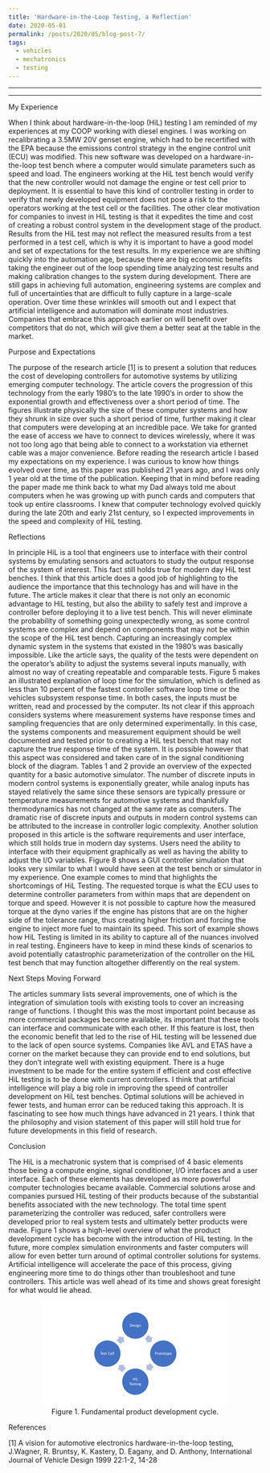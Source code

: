 ```yaml
---
title: 'Hardware-in-the-Loop Testing, a Reflection'
date: 2020-05-01
permalink: /posts/2020/05/blog-post-7/
tags:
  - vehicles
  - mechatronics
  - testing
---
```


------
 
------

My Experience

When I think about hardware-in-the-loop (HiL) testing I am reminded of my experiences at my COOP working with diesel engines. I was working on recalibrating a 3.5MW 20V genset engine, which had to be recertified with the EPA because the emissions control strategy in the engine control unit (ECU) was modified. This new software was developed on a hardware-in-the-loop test bench where a computer would simulate parameters such as speed and load. The engineers working at the HiL test bench would verify that the new controller would not damage the engine or test cell prior to deployment. It is essential to have this kind of controller testing in order to verify that newly developed equipment does not pose a risk to the operators working at the test cell or the facilities. The other clear motivation for companies to invest in HiL testing is that it expedites the time and cost of creating a robust control system in the development stage of the product. Results from the HiL test may not reflect the measured results from a test performed in a test cell, which is why it is important to have a good model and set of expectations for the test results. In my experience we are shifting quickly into the automation age, because there are big economic benefits taking the engineer out of the loop spending time analyzing test results and making calibration changes to the system during development. There are still gaps in achieving full automation, engineering systems are complex and full of uncertainties that are difficult to fully capture in a large-scale operation. Over time these wrinkles will smooth out and I expect that artificial intelligence and automation will dominate most industries. Companies that embrace this approach earlier on will benefit over competitors that do not, which will give them a better seat at the table in the market.

Purpose and Expectations

The purpose of the research article [1] is to present a solution that reduces the cost of developing controllers for automotive systems by utilizing emerging computer technology. The article covers the progression of this technology from the early 1980’s to the late 1990’s in order to show the exponential growth and effectiveness over a short period of time. The figures illustrate physically the size of these computer systems and how they shrunk in size over such a short period of time, further making it clear that computers were developing at an incredible pace. We take for granted the ease of access we have to connect to devices wirelessly, where it was not too long ago that being able to connect to a workstation via ethernet cable was a major convenience. Before reading the research article I based my expectations on my experience. I was curious to know how things evolved over time, as this paper was published 21 years ago, and I was only 1 year old at the time of the publication. Keeping that in mind before reading the paper made me think back to what my Dad always told me about computers when he was growing up with punch cards and computers that took up entire classrooms. I knew that computer technology evolved quickly during the late 20th and early 21st century, so I expected improvements in the speed and complexity of HiL testing. 

Reflections

In principle HiL is a tool that engineers use to interface with their control systems by emulating sensors and actuators to study the output response of the system of interest. This fact still holds true for modern day HiL test benches. I think that this article does a good job of highlighting to the audience the importance that this technology has and will have in the future. The article makes it clear that there is not only an economic advantage to HiL testing, but also the ability to safely test and improve a controller before deploying it to a live test bench. This will never eliminate the probability of something going unexpectedly wrong, as some control systems are complex and depend on components that may not be within the scope of the HiL test bench. Capturing an increasingly complex dynamic system in the systems that existed in the 1980’s was basically impossible. Like the article says, the quality of the tests were dependent on the operator’s ability to adjust the systems several inputs manually, with almost no way of creating repeatable and comparable tests. Figure 5 makes an illustrated explanation of loop time for the simulation, which is defined as less than 10 percent of the fastest controller software loop time or the vehicles subsystem response time. In both cases, the inputs must be written, read and processed by the computer. Its not clear if this approach considers systems where measurement systems have response times and sampling frequencies that are only determined experimentally. In this case, the systems components and measurement equipment should be well documented and tested prior to creating a HiL test bench that may not capture the true response time of the system. It is possible however that this aspect was considered and taken care of in the signal conditioning block of the diagram. Tables 1 and 2 provide an overview of the expected quantity for a basic automotive simulator. The number of discrete inputs in modern control systems is exponentially greater, while analog inputs has stayed relatively the same since these sensors are typically pressure or temperature measurements for automotive systems and thankfully thermodynamics has not changed at the same rate as computers. The dramatic rise of discrete inputs and outputs in modern control systems can be attributed to the increase in controller logic complexity. Another solution proposed in this article is the software requirements and user interface, which still holds true in modern day systems. Users need the ability to interface with their equipment graphically as well as having the ability to adjust the I/O variables. Figure 8 shows a GUI controller simulation that looks very similar to what I would have seen at the test bench or simulator in my experience. One example comes to mind that highlights the shortcomings of HiL Testing. The requested torque is what the ECU uses to determine controller parameters from within maps that are dependent on torque and speed. However it is not possible to capture how the measured torque at the dyno varies if the engine has pistons that are on the higher side of the tolerance range, thus creating higher friction and forcing the engine to inject more fuel to maintain its speed. This sort of example shows how HiL Testing is limited in its ability to capture all of the nuances involved in real testing. Engineers have to keep in mind these kinds of scenarios to avoid potentially catastrophic parameterization of the controller on the HiL test bench that may function altogether differently on the real system. 

Next Steps Moving Forward

The articles summary lists several improvements, one of which is the integration of simulation tools with existing tools to cover an increasing range of functions. I thought this was the most important point because as more commercial packages become available, its important that these tools can interface and communicate with each other. If this feature is lost, then the economic benefit that led to the rise of HiL testing will be lessened due to the lack of open source systems. Companies like AVL and ETAS have a corner on the market because they can provide end to end solutions, but they don’t integrate well with existing equipment. There is a huge investment to be made for the entire system if efficient and cost effective HiL testing is to be done with current controllers. I think that artificial intelligence will play a big role in improving the speed of controller development on HiL test benches. Optimal solutions will be achieved in fewer tests, and human error can be reduced taking this approach. It is fascinating to see how much things have advanced in 21 years. I think that the philosophy and vision statement of this paper will still hold true for future developments in this field of research. 

Conclusion

The HiL is a mechatronic system that is comprised of 4 basic elements those being a compute engine, signal conditioner, I/O interfaces and a user interface. Each of these elements has developed as more powerful computer technologies became available. Commercial solutions arose and companies pursued HiL testing of their products because of the substantial benefits associated with the new technology. The total time spent parameterizing the controller was reduced, safer controllers were developed prior to real system tests and ultimately better products were made. Figure 1 shows a high-level overview of what the product development cycle has become with the introduction of HiL testing. In the future, more complex simulation environments and faster computers will allow for even better turn around of optimal controller solutions for systems. Artificial intelligence will accelerate the pace of this process, giving engineering more time to do things other than troubleshoot and tune controllers. This article was well ahead of its time and shows great foresight for what would lie ahead.  


<p align="center">
<img src='/images/HiL.png'>
<br>
Figure 1. Fundamental product development cycle. 
</p>


References

[1] A vision for automotive electronics hardware-in-the-loop testing, J.Wagner, R. Bruntsy, K. Kastery, D. Eagany, and D. Anthony, International Journal of Vehicle Design 1999 22:1-2, 14-28